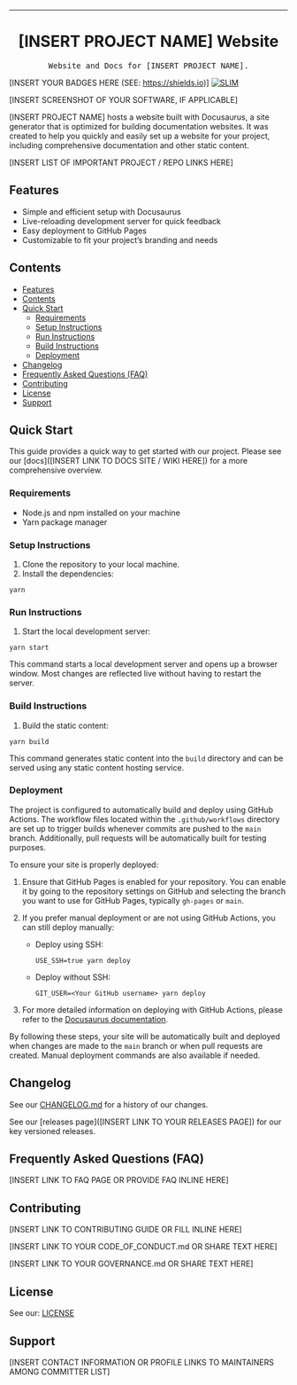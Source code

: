 <!-- Header block for project -->
<hr>

<div align="center">

<!-- ☝️ Replace with your logo (if applicable) via ![](https://uri-to-your-logo-image) ☝️ -->
<!-- ☝️ If you see logo rendering errors, make sure you're not using indentation, or try an HTML IMG tag -->

<h1 align="center">[INSERT PROJECT NAME] Website</h1>
<!-- ☝️ Replace with your repo name ☝️ -->

</div>

<pre align="center">Website and Docs for [INSERT PROJECT NAME].</pre>
<!-- ☝️ Replace with a single sentence describing the purpose of your repo / proj ☝️ -->

<!-- Header block for project -->

[INSERT YOUR BADGES HERE (SEE: https://shields.io)] [![SLIM](https://img.shields.io/badge/Best%20Practices%20from-SLIM-blue)](https://nasa-ammos.github.io/slim/)
<!-- ☝️ Add badges via: https://shields.io e.g. ![](https://img.shields.io/github/your_chosen_action/your_org/your_repo) ☝️ -->

[INSERT SCREENSHOT OF YOUR SOFTWARE, IF APPLICABLE]
<!-- ☝️ Screenshot of your software (if applicable) via ![](https://uri-to-your-screenshot) ☝️ -->

[INSERT PROJECT NAME] hosts a website built with Docusaurus, a site generator that is optimized for building documentation websites. It was created to help you quickly and easily set up a website for your project, including comprehensive documentation and other static content.

[INSERT LIST OF IMPORTANT PROJECT / REPO LINKS HERE]
<!-- example links>
[Website](INSERT WEBSITE LINK HERE) | [Docs/Wiki](INSERT DOCS/WIKI SITE LINK HERE) | [Discussion Board](INSERT DISCUSSION BOARD LINK HERE) | [Issue Tracker](INSERT ISSUE TRACKER LINK HERE)
-->

## Features

* Simple and efficient setup with Docusaurus
* Live-reloading development server for quick feedback
* Easy deployment to GitHub Pages
* Customizable to fit your project’s branding and needs
  
<!-- ☝️ Replace with a bullet-point list of your features ☝️ -->

## Contents

- [Features](#features)
- [Contents](#contents)
- [Quick Start](#quick-start)
  - [Requirements](#requirements)
  - [Setup Instructions](#setup-instructions)
  - [Run Instructions](#run-instructions)
  - [Build Instructions](#build-instructions)
  - [Deployment](#deployment)
- [Changelog](#changelog)
- [Frequently Asked Questions (FAQ)](#frequently-asked-questions-faq)
- [Contributing](#contributing)
- [License](#license)
- [Support](#support)

## Quick Start

This guide provides a quick way to get started with our project. Please see our [docs]([INSERT LINK TO DOCS SITE / WIKI HERE]) for a more comprehensive overview.

### Requirements

* Node.js and npm installed on your machine
* Yarn package manager

<!-- ☝️ Replace with a numbered list of your requirements, including hardware if applicable ☝️ -->

### Setup Instructions

1. Clone the repository to your local machine.
2. Install the dependencies:
  ```
  yarn
  ```

<!-- ☝️ Replace with a numbered list of how to set up your software prior to running ☝️ -->

### Run Instructions

1. Start the local development server:
  ```
  yarn start
  ```

This command starts a local development server and opens up a browser window. Most changes are reflected live without having to restart the server.

<!-- ☝️ Replace with a numbered list of your run instructions, including expected results ☝️ -->

### Build Instructions

1. Build the static content:
  ```
  yarn build
  ```

This command generates static content into the `build` directory and can be served using any static content hosting service.

<!-- ☝️ Replace with a numbered list of your build instructions, including expected results / outputs with optional screenshots ☝️ -->

### Deployment

The project is configured to automatically build and deploy using GitHub Actions. The workflow files located within the `.github/workflows` directory are set up to trigger builds whenever commits are pushed to the `main` branch. Additionally, pull requests will be automatically built for testing purposes.

To ensure your site is properly deployed:

1. Ensure that GitHub Pages is enabled for your repository. You can enable it by going to the repository settings on GitHub and selecting the branch you want to use for GitHub Pages, typically `gh-pages` or `main`.
   
2. If you prefer manual deployment or are not using GitHub Actions, you can still deploy manually:

   - Deploy using SSH:
     ```
     USE_SSH=true yarn deploy
     ```

   - Deploy without SSH:
     ```
     GIT_USER=<Your GitHub username> yarn deploy
     ```

3. For more detailed information on deploying with GitHub Actions, please refer to the [Docusaurus documentation](https://docusaurus.io/docs/deployment#triggering-deployment-with-github-actions).

By following these steps, your site will be automatically built and deployed when changes are made to the `main` branch or when pull requests are created. Manual deployment commands are also available if needed.

## Changelog

See our [CHANGELOG.md](CHANGELOG.md) for a history of our changes.

See our [releases page]([INSERT LINK TO YOUR RELEASES PAGE]) for our key versioned releases.

<!-- ☝️ Replace with links to your changelog and releases page ☝️ -->

## Frequently Asked Questions (FAQ)

[INSERT LINK TO FAQ PAGE OR PROVIDE FAQ INLINE HERE]
<!-- example link to FAQ PAGE>
Questions about our project? Please see our: [FAQ]([INSERT LINK TO FAQ / DISCUSSION BOARD])
-->

<!-- example FAQ inline format>
1. Question 1
- Answer to question 1
2. Question 2
- Answer to question 2
-->

<!-- example FAQ inline with no questions yet>
No questions yet. Propose a question to be added here by reaching out to our contributors! See support section below.
-->

<!-- ☝️ Replace with a list of frequently asked questions from your project, or post a link to your FAQ on a discussion board ☝️ -->

## Contributing

[INSERT LINK TO CONTRIBUTING GUIDE OR FILL INLINE HERE]
<!-- example link to CONTRIBUTING.md>
Interested in contributing to our project? Please see our: [CONTRIBUTING.md](CONTRIBUTING.md)
-->

<!-- example inline contributing guide>
1. Create an GitHub issue ticket describing what changes you need (e.g. issue-1)
2. [Fork](INSERT LINK TO YOUR REPO FORK PAGE HERE, e.g. https://github.com/my_org/my_repo/fork) this repo
3. Make your modifications in your own fork
4. Make a pull-request in this repo with the code in your fork and tag the repo owner / largest contributor as a reviewer

**Working on your first pull request?** See guide: [How to Contribute to an Open Source [INSERT PROJECT NAME] on GitHub](https://kcd.im/pull-request)
-->

[INSERT LINK TO YOUR CODE_OF_CONDUCT.md OR SHARE TEXT HERE]
<!-- example link to CODE_OF_CONDUCT.md>
For guidance on how to interact with our team, please see our code of conduct located at: [CODE_OF_CONDUCT.md](CODE_OF_CONDUCT.md)
-->

<!-- ☝️ Replace with a text describing how people may contribute to your project, or link to your contribution guide directly ☝️ -->

[INSERT LINK TO YOUR GOVERNANCE.md OR SHARE TEXT HERE]
<!-- example link to GOVERNANCE.md>
For guidance on our governance approach, including decision-making process and our various roles, please see our governance model at: [GOVERNANCE.md](GOVERNANCE.md)
-->

## License

See our: [LICENSE](LICENSE)
<!-- ☝️ Replace with the text of your copyright and license, or directly link to your license file ☝️ -->

## Support

[INSERT CONTACT INFORMATION OR PROFILE LINKS TO MAINTAINERS AMONG COMMITTER LIST]

<!-- example list of contacts>
Key points of contact are: [@github-user-1](link to github profile) [@github-user-2](link to github profile)
-->

<!-- ☝️ Replace with the key individuals who should be contacted for questions ☝️ -->



